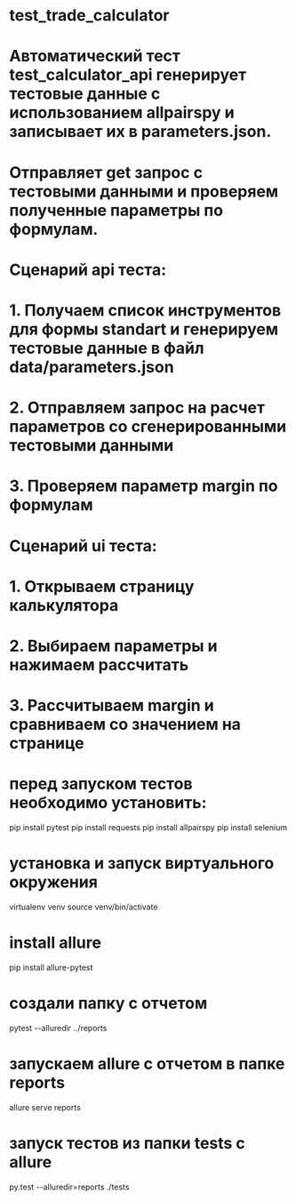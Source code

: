 # test_trade_calculator
# Автоматический тест test_calculator_api генерирует тестовые данные с использованием allpairspy и записывает их в parameters.json. 
# Отправляет get запрос с тестовыми данными и проверяем полученные параметры по формулам.

# Сценарий api теста:
# 1. Получаем список инструментов для формы standart и генерируем тестовые данные в файл data/parameters.json
# 2. Отправляем запрос на расчет параметров со сгенерированными тестовыми данными
# 3. Проверяем параметр margin по формулам

# Сценарий ui теста:
# 1. Открываем страницу калькулятора
# 2. Выбираем параметры и нажимаем рассчитать
# 3. Рассчитываем margin и сравниваем со значением на странице


# перед запуском тестов необходимо установить:
pip install pytest
pip install requests
pip install allpairspy
pip install selenium

# установка и запуск виртуального окружения
virtualenv venv
source venv/bin/activate

# install allure
pip install allure-pytest
# создали папку с отчетом
pytest --alluredir ../reports
# запускаем allure с отчетом в папке reports
allure serve reports
# запуск тестов из папки tests с allure
py.test --alluredir=reports ./tests



